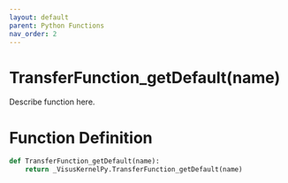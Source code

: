 ```yaml
---
layout: default
parent: Python Functions
nav_order: 2
---
```


# TransferFunction_getDefault(name)

Describe function here.

# Function Definition

```python
def TransferFunction_getDefault(name):
    return _VisusKernelPy.TransferFunction_getDefault(name)
```